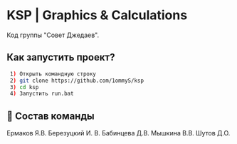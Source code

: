 
# KSP | Graphics & Calculations

Код группы "Совет Джедаев".



## Как запустить проект?

```bash
 1) Открыть командную строку
 2) git clone https://github.com/1ommyS/ksp
 3) cd ksp
 4) Запустить run.bat

```



## 🚀 Состав команды
Ермаков Я.В.
Березуцкий И. В.
Бабинцева Д.В.
Мышкина В.В.
Шутов Д.О.

